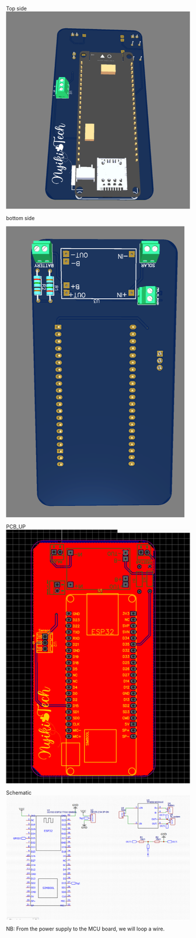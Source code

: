 Top side
![Image_1](image.png)

bottom side

![bottom](image-1.png)

PCB_UP
![trace1](image-2.png)

Schematic
![alt text](image-3.png)

NB: From the power supply to the MCU board, we will loop a wire.
